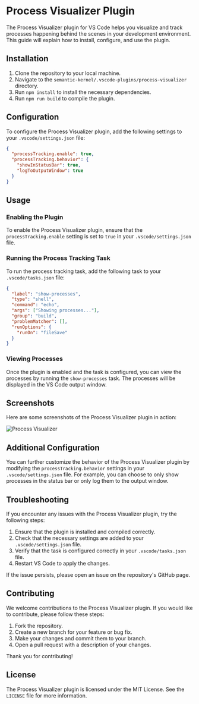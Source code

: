 # Process Visualizer Plugin

The Process Visualizer plugin for VS Code helps you visualize and track processes happening behind the scenes in your development environment. This guide will explain how to install, configure, and use the plugin.

## Installation

1. Clone the repository to your local machine.
2. Navigate to the `semantic-kernel/.vscode-plugins/process-visualizer` directory.
3. Run `npm install` to install the necessary dependencies.
4. Run `npm run build` to compile the plugin.

## Configuration

To configure the Process Visualizer plugin, add the following settings to your `.vscode/settings.json` file:

```json
{
  "processTracking.enable": true,
  "processTracking.behavior": {
    "showInStatusBar": true,
    "logToOutputWindow": true
  }
}
```

## Usage

### Enabling the Plugin

To enable the Process Visualizer plugin, ensure that the `processTracking.enable` setting is set to `true` in your `.vscode/settings.json` file.

### Running the Process Tracking Task

To run the process tracking task, add the following task to your `.vscode/tasks.json` file:

```json
{
  "label": "show-processes",
  "type": "shell",
  "command": "echo",
  "args": ["Showing processes..."],
  "group": "build",
  "problemMatcher": [],
  "runOptions": {
    "runOn": "fileSave"
  }
}
```

### Viewing Processes

Once the plugin is enabled and the task is configured, you can view the processes by running the `show-processes` task. The processes will be displayed in the VS Code output window.

## Screenshots

Here are some screenshots of the Process Visualizer plugin in action:

![Process Visualizer](images/process-visualizer.png)

## Additional Configuration

You can further customize the behavior of the Process Visualizer plugin by modifying the `processTracking.behavior` settings in your `.vscode/settings.json` file. For example, you can choose to only show processes in the status bar or only log them to the output window.

## Troubleshooting

If you encounter any issues with the Process Visualizer plugin, try the following steps:

1. Ensure that the plugin is installed and compiled correctly.
2. Check that the necessary settings are added to your `.vscode/settings.json` file.
3. Verify that the task is configured correctly in your `.vscode/tasks.json` file.
4. Restart VS Code to apply the changes.

If the issue persists, please open an issue on the repository's GitHub page.

## Contributing

We welcome contributions to the Process Visualizer plugin. If you would like to contribute, please follow these steps:

1. Fork the repository.
2. Create a new branch for your feature or bug fix.
3. Make your changes and commit them to your branch.
4. Open a pull request with a description of your changes.

Thank you for contributing!

## License

The Process Visualizer plugin is licensed under the MIT License. See the `LICENSE` file for more information.
